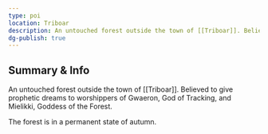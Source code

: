 ```yaml
---
type: poi
location: Triboar
description: An untouched forest outside the town of [[Triboar]]. Believed to give prophetic dreams to worshippers of Gwaeron, God of Tracking, and Mielikki, Goddess of the Forest.
dg-publish: true
---
```

## Summary & Info
An untouched forest outside the town of [[Triboar]]. Believed to give prophetic dreams to worshippers of Gwaeron, God of Tracking, and Mielikki, Goddess of the Forest.

The forest is in a permanent state of autumn.